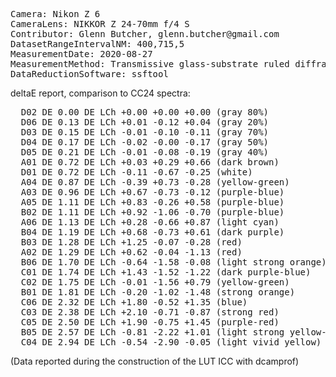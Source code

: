 <pre>
Camera: Nikon Z 6
CameraLens: NIKKOR Z 24-70mm f/4 S
Contributor: Glenn Butcher, glenn.butcher@gmail.com
DatasetRangeIntervalNM: 400,715,5
MeasurementDate: 2020-08-27
MeasurementMethod: Transmissive glass-substrate ruled diffraction grating spectroscope, single-image
DataReductionSoftware: ssftool
</pre>

deltaE report, comparison to CC24 spectra:
<pre>
  D02 DE 0.00 DE LCh +0.00 +0.00 +0.00 (gray 80%)
  D06 DE 0.13 DE LCh +0.01 -0.12 +0.04 (gray 20%)
  D03 DE 0.15 DE LCh -0.01 -0.10 -0.11 (gray 70%)
  D04 DE 0.17 DE LCh -0.02 -0.00 -0.17 (gray 50%)
  D05 DE 0.21 DE LCh -0.01 -0.08 -0.19 (gray 40%)
  A01 DE 0.72 DE LCh +0.03 +0.29 +0.66 (dark brown)
  D01 DE 0.72 DE LCh -0.11 -0.67 -0.25 (white)
  A04 DE 0.87 DE LCh -0.39 +0.73 -0.28 (yellow-green)
  A03 DE 0.96 DE LCh +0.67 -0.73 -0.12 (purple-blue)
  A05 DE 1.11 DE LCh +0.83 -0.26 +0.58 (purple-blue)
  B02 DE 1.11 DE LCh +0.92 -1.06 -0.70 (purple-blue)
  A06 DE 1.13 DE LCh +0.28 -0.66 +0.87 (light cyan)
  B04 DE 1.19 DE LCh +0.68 -0.73 +0.61 (dark purple)
  B03 DE 1.28 DE LCh +1.25 -0.07 -0.28 (red)
  A02 DE 1.29 DE LCh +0.62 -0.04 -1.13 (red)
  B06 DE 1.70 DE LCh -0.64 -1.58 -0.08 (light strong orange)
  C01 DE 1.74 DE LCh +1.43 -1.52 -1.22 (dark purple-blue)
  C02 DE 1.75 DE LCh -0.01 -1.56 +0.79 (yellow-green)
  B01 DE 1.81 DE LCh -0.20 -1.02 -1.48 (strong orange)
  C06 DE 2.32 DE LCh +1.80 -0.52 +1.35 (blue)
  C03 DE 2.38 DE LCh +2.10 -0.71 -0.87 (strong red)
  C05 DE 2.50 DE LCh +1.90 -0.75 +1.45 (purple-red)
  B05 DE 2.57 DE LCh -0.81 -2.22 +1.01 (light strong yellow-green)
  C04 DE 2.94 DE LCh -0.54 -2.90 -0.05 (light vivid yellow)
</pre>
(Data reported during the construction of the LUT ICC with dcamprof)


